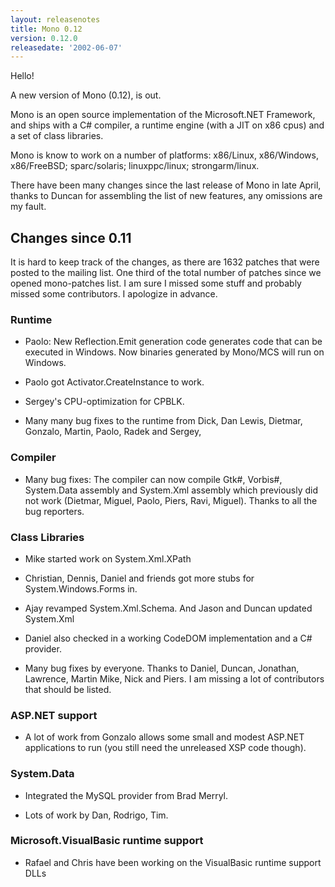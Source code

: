 ```yaml
---
layout: releasenotes
title: Mono 0.12
version: 0.12.0
releasedate: '2002-06-07'
---
```


Hello!

A new version of Mono (0.12), is out.

Mono is an open source implementation of the Microsoft.NET
Framework, and ships with a C# compiler, a runtime engine
(with a JIT on x86 cpus) and a set of class libraries.

Mono is know to work on a number of platforms:
x86/Linux, x86/Windows, x86/FreeBSD; sparc/solaris;
linuxppc/linux; strongarm/linux.

There have been many changes since the last release of Mono in
late April, thanks to Duncan for assembling the list of new
features, any omissions are my fault.

## Changes since 0.11

It is hard to keep track of the changes, as there are 1632
patches that were posted to the mailing list.  One third of
the total number of patches since we opened mono-patches
list.  I am sure I missed some stuff and probably missed some
contributors.  I apologize in advance.

### Runtime

* Paolo: New Reflection.Emit generation code generates
code that can be executed in Windows.  Now binaries
generated by Mono/MCS will run on Windows.

* Paolo got Activator.CreateInstance to work.

* Sergey's CPU-optimization for CPBLK.

* Many many bug fixes to the runtime from Dick, Dan
Lewis, Dietmar, Gonzalo, Martin, Paolo, Radek and Sergey,

### Compiler

* Many bug fixes: The compiler can now compile Gtk#,
Vorbis#, System.Data assembly and System.Xml assembly
which previously did not work (Dietmar, Miguel, Paolo,
Piers, Ravi, Miguel).  Thanks to all the bug
reporters.

### Class Libraries

* Mike started work on System.Xml.XPath

* Christian, Dennis, Daniel and friends got more stubs
for System.Windows.Forms in.

* Ajay revamped System.Xml.Schema.  And Jason and Duncan
updated System.Xml

* Daniel also checked in a working CodeDOM
implementation and a C# provider.

* Many bug fixes by everyone.  Thanks to Daniel, Duncan,
Jonathan, Lawrence, Martin Mike, Nick and Piers.  I am
missing a lot of contributors that should be listed.

### ASP.NET support

* A lot of work from Gonzalo allows some small and
modest ASP.NET applications to run (you still need the
unreleased XSP code though).

### System.Data

* Integrated the MySQL provider from Brad Merryl.

* Lots of work by Dan, Rodrigo, Tim.

### Microsoft.VisualBasic runtime support

* Rafael and Chris have been working on the VisualBasic
runtime support DLLs
